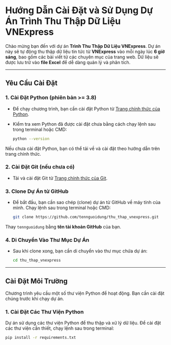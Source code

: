 # Hướng Dẫn Cài Đặt và Sử Dụng Dự Án **Trình Thu Thập Dữ Liệu VNExpress**

Chào mừng bạn đến với dự án **Trình Thu Thập Dữ Liệu VNExpress**. Dự án này sẽ tự động thu thập dữ liệu tin tức từ **VNExpress** vào mỗi ngày lúc **6 giờ sáng**, bao gồm các bài viết từ các chuyên mục của trang web. Dữ liệu sẽ được lưu trữ vào **file Excel** để dễ dàng quản lý và phân tích.

---

## Yêu Cầu Cài Đặt

### 1. **Cài Đặt Python** (phiên bản >= 3.8)
   - Để chạy chương trình, bạn cần cài đặt Python từ [Trang chính thức của Python](https://www.python.org/downloads/).
   - Kiểm tra xem Python đã được cài đặt chưa bằng cách chạy lệnh sau trong terminal hoặc CMD:

     ```bash
     python --version
     ```

   Nếu chưa cài đặt Python, bạn có thể tải về và cài đặt theo hướng dẫn trên trang chính thức.

### 2. **Cài Đặt Git** (nếu chưa có)
   - Tải và cài đặt Git từ [Trang chính thức của Git](https://git-scm.com/downloads).

### 3. **Clone Dự Án từ GitHub**
   - Để bắt đầu, bạn cần sao chép (clone) dự án từ GitHub về máy tính của mình. Chạy lệnh sau trong terminal hoặc CMD:

     ```bash
     git clone https://github.com/tennguoidung/thu_thap_vnexpress.git
     ```

   Thay `tennguoidung` bằng **tên tài khoản GitHub** của bạn.

### 4. **Di Chuyển Vào Thư Mục Dự Án**
   - Sau khi clone xong, bạn cần di chuyển vào thư mục chứa dự án:

     ```bash
     cd thu_thap_vnexpress
     ```

---

## Cài Đặt Môi Trường

Chương trình yêu cầu một số thư viện Python để hoạt động. Bạn cần cài đặt chúng trước khi chạy dự án.

### 1. **Cài Đặt Các Thư Viện Python**

Dự án sử dụng các thư viện Python để thu thập và xử lý dữ liệu. Để cài đặt các thư viện cần thiết, chạy lệnh sau trong terminal:

```bash
pip install -r requirements.txt
